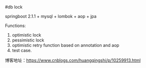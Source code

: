 #db lock

springboot 2.1.1 + mysql + lombok + aop + jpa

Functions:
1. optimistic lock
2. pessimistic lock
3. optimistic retry function based on annotation and aop
4. test case.

博客地址：https://www.cnblogs.com/huangqingshi/p/10259913.html

